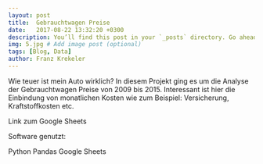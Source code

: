 ```yaml
---
layout: post
title:  Gebrauchtwagen Preise
date:   2017-08-22 13:32:20 +0300
description: You’ll find this post in your `_posts` directory. Go ahead and edit it and re-build the site to see your changes. # Add post description (optional)
img: 5.jpg # Add image post (optional)
tags: [Blog, Data]
author: Franz Krekeler
---
```

Wie teuer ist mein Auto wirklich? In diesem Projekt ging es um die Analyse der Gebrauchtwagen Preise von 2009 bis 2015. Interessant ist hier die Einbindung von monatlichen Kosten wie zum Beispiel: Versicherung, Kraftstoffkosten etc.

Link zum Google Sheets

Software genutzt:

Python
Pandas
Google Sheets
